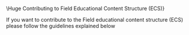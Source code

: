 \Huge Contributing to Field Educational Content Structure (ECS)}

If you want to contribute to the Field educational content structure (ECS) please follow the guidelines explained below

